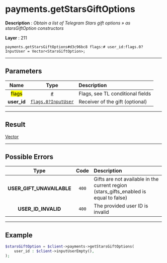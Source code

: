 # payments.getStarsGiftOptions

**Description** : *Obtain a list of Telegram Stars gift options » as starsGiftOption constructors*

**Layer** : 211

```tl
payments.getStarsGiftOptions#d3c96bc8 flags:# user_id:flags.0?InputUser = Vector<StarsGiftOption>;
```

---

## Parameters

| Name | Type | Description |
| :---: | :---: | :--- |
| <mark>flags</mark> | [`#`](type/#) | Flags, see TL conditional fields |
| **user_id** | [`flags.0?InputUser`](type/InputUser) | Receiver of the gift (optional) |

---

## Result

[Vector<StarsGiftOption>](type/StarsGiftOption)

---

## Possible Errors

| Type | Code | Description |
| :---: | :---: | :--- |
| **USER_GIFT_UNAVAILABLE** | `400` | Gifts are not available in the current region (stars_gifts_enabled is equal to false) |
| **USER_ID_INVALID** | `400` | The provided user ID is invalid |

---

## Example

```php
$starsGiftOption = $client->payments->getStarsGiftOptions(
	user_id : $client->inputUserEmpty(),
);
```